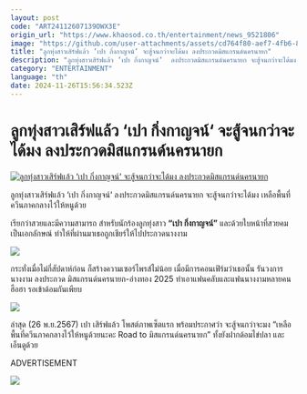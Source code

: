 ```yaml
---
layout: post
code: "ART24112607139OWX3E"
origin_url: "https://www.khaosod.co.th/entertainment/news_9521806"
image: "https://github.com/user-attachments/assets/cd764f80-aef7-4fb6-8be0-920d2eb6100e"
title: "ลูกทุ่งสาวเสิร์ฟแล้ว ‘เปา กิ่งกาญจน์‘ จะสู้จนกว่าจะได้มง ลงประกวดมิสแกรนด์นครนายก"
description: "ลูกทุ่งสาวเสิร์ฟแล้ว ‘เปา กิ่งกาญจน์‘  ลงประกวดมิสแกรนด์นครนายก จะสู้จนกว่าจะได้มง เหลือพื้นที่ควีนภาคกลางไว้ให้หนูด้วย"
category: "ENTERTAINMENT"
language: "th"
date: 2024-11-26T15:56:34.523Z
---
```


# ลูกทุ่งสาวเสิร์ฟแล้ว ‘เปา กิ่งกาญจน์‘ จะสู้จนกว่าจะได้มง ลงประกวดมิสแกรนด์นครนายก

[![ลูกทุ่งสาวเสิร์ฟแล้ว ‘เปา กิ่งกาญจน์‘ จะสู้จนกว่าจะได้มง ลงประกวดมิสแกรนด์นครนายก](https://www.khaosod.co.th/wpapp/uploads/2024/11/11-11.jpg "ลูกทุ่งสาวเสิร์ฟแล้ว ‘เปา กิ่งกาญจน์‘ จะสู้จนกว่าจะได้มง ลงประกวดมิสแกรนด์นครนายก")](https://www.khaosod.co.th/wpapp/uploads/2024/11/11-11.jpg)

ลูกทุ่งสาวเสิร์ฟแล้ว ‘เปา กิ่งกาญจน์‘ ลงประกวดมิสแกรนด์นครนายก จะสู้จนกว่าจะได้มง เหลือพื้นที่ควีนภาคกลางไว้ให้หนูด้วย

เรียกว่าสวยและมีความสามารถ สำหรับนักร้องลูกทุ่งสาว **“เปา กิ่งกาญจน์”** และด้วยใบหน้าที่สวยคมเป็นเอกลักษณ์ ทำให้ที่ผ่านมาเธอถูกเชียร์ให้ไปประกวดนางงาม

![](https://www.khaosod.co.th/wpapp/uploads/2024/11/1-5.png)

กระทั่งเมื่อไม่กี่สัปดาห์ก่อน ก็สร้างความเซอร์ไพรส์ไม่น้อย เมื่อมีการคอนเฟิร์มว่าเธอนั้น รันวงการนางงาม ลงประกวด มิสแกรนด์นครนายก-อ่างทอง 2025 ทำเอาแฟนคลับและแฟนนางงามหลายคนฮือฮา รอเข้าด้อมกันเพียบ

![](https://www.khaosod.co.th/wpapp/uploads/2024/11/2-4.png)

ล่าสุด (26 พ.ย.2567) เปา เสิร์ฟแล้ว โพสต์ภาพเซ็ตแรก พร้อมประกาศว่า จะสู้จนกว่าจะมง “เหลือพื้นที่ควีนภาคกลางไว้ให้หนูด้วยนะคะ Road to มิสแกรนด์นครนายก” ทั้งยังฝากด้อมไข่ปลา และเอ็นดูด้วย

ADVERTISEMENT

![](https://www.khaosod.co.th/wpapp/uploads/2024/11/3-5.png)
